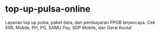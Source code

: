 # top-up-pulsa-online
Layanan top up pulsa, paket data, dan pembayaran PPOB terpercaya. Cek XML Mobile, PH, PG, SAMU Pay, SDP Mobile, dan Gerai Kuota!
